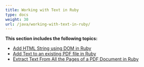 ```yaml
---
title: Working with Text in Ruby
type: docs
weight: 30
url: /java/working-with-text-in-ruby/
---
```


**This section includes the following topics:**

- [Add HTML String using DOM in Ruby](/pdf/java/add-html-string-using-dom-in-ruby-html/)
- [Add Text to an existing PDF file in Ruby](/pdf/java/add-text-to-an-existing-pdf-file-in-ruby-html/)
- [Extract Text From All the Pages of a PDF Document in Ruby](/pdf/java/extract-text-from-all-the-pages-of-a-pdf-document-in-ruby-html/)
